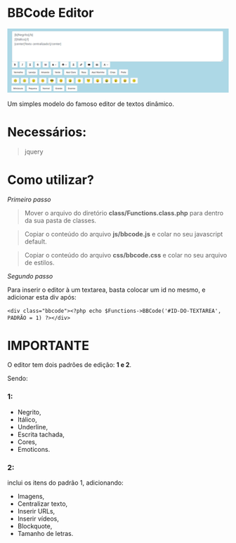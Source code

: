 # BBCode Editor

![](header.png)

 Um simples modelo do famoso editor de textos dinâmico.
 
# Necessários:

> jquery

# Como utilizar?

_Primeiro passo_

> Mover o arquivo do diretório **class/Functions.class.php** para dentro da sua pasta de classes.

> Copiar o conteúdo do arquivo **js/bbcode.js** e colar no seu javascript default.

> Copiar o conteúdo do arquivo **css/bbcode.css** e colar no seu arquivo de estilos.

_Segundo passo_

Para inserir o editor à um textarea, basta colocar um id no mesmo, e adicionar esta div após:

```
<div class="bbcode"><?php echo $Functions->BBCode('#ID-DO-TEXTAREA', PADRÃO = 1) ?></div>
```

# IMPORTANTE

O editor tem dois padrões de edição: **1 e 2**.

Sendo:

### 1:

- Negrito,
- Itálico,
- Underline,
- Escrita tachada,
- Cores,
- Emoticons.

### 2: 

inclui os itens do padrão 1, adicionando:

- Imagens,
- Centralizar texto,
- Inserir URLs,
- Inserir vídeos,
- Blockquote,
- Tamanho de letras.
